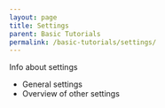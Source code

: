 ```yaml
---
layout: page
title: Settings
parent: Basic Tutorials
permalink: /basic-tutorials/settings/
---
```


Info about settings

- General settings
- Overview of other settings
